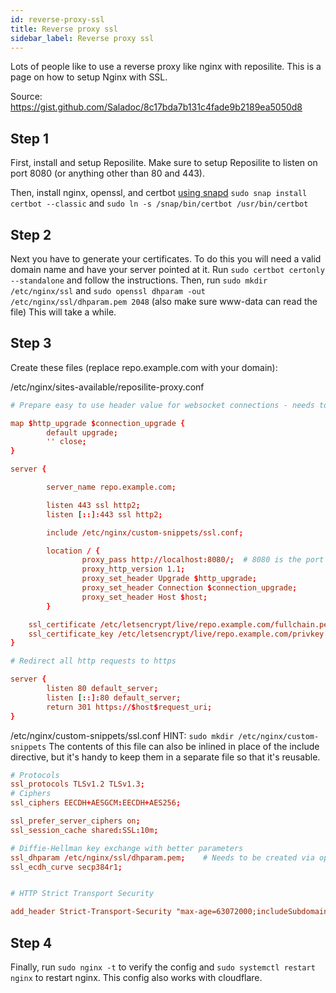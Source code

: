 ```yaml
---
id: reverse-proxy-ssl
title: Reverse proxy ssl
sidebar_label: Reverse proxy ssl
---
```


Lots of people like to use a reverse proxy like nginx with reposilite. This is a page on
how to setup Nginx with SSL.

Source: <https://gist.github.com/Saladoc/8c17bda7b131c4fade9b2189ea5050d8>

## Step 1
First, install and setup Reposilite. Make sure to setup Reposilite to listen on port 8080 (or anything other than 80 and 443).

Then, install nginx, openssl, and certbot [using snapd](https://snapcraft.io/docs/installing-snapd/) `sudo snap install certbot --classic` and `sudo ln -s /snap/bin/certbot /usr/bin/certbot`

## Step 2
Next you have to generate your certificates. To do this you will need a valid domain name and have your server pointed at it. 
Run `sudo certbot certonly --standalone` and follow the instructions.
Then, run `sudo mkdir /etc/nginx/ssl` and `sudo openssl dhparam -out /etc/nginx/ssl/dhparam.pem 2048` (also make sure www-data can read the file) This will take a while.

## Step 3
Create these files (replace repo.example.com with your domain):

/etc/nginx/sites-available/reposilite-proxy.conf
```conf
# Prepare easy to use header value for websocket connections - needs to be outside server block

map $http_upgrade $connection_upgrade {
        default upgrade;
        '' close;
}

server {

        server_name repo.example.com;

        listen 443 ssl http2;
        listen [::]:443 ssl http2;

        include /etc/nginx/custom-snippets/ssl.conf;

        location / {
                proxy_pass http://localhost:8080/;  # 8080 is the port reposilite is running on (change this to your port)
                proxy_http_version 1.1;
                proxy_set_header Upgrade $http_upgrade;
                proxy_set_header Connection $connection_upgrade;
                proxy_set_header Host $host;
        }

    ssl_certificate /etc/letsencrypt/live/repo.example.com/fullchain.pem; # managed by Certbot
    ssl_certificate_key /etc/letsencrypt/live/repo.example.com/privkey.pem; # managed by Certbot
}

# Redirect all http requests to https

server {
        listen 80 default_server;
        listen [::]:80 default_server;
        return 301 https://$host$request_uri;
}
```

/etc/nginx/custom-snippets/ssl.conf
HINT: `sudo mkdir /etc/nginx/custom-snippets` The contents of this file can also be inlined in place of the include directive, but it's handy to keep them in a separate file so that it's reusable. 
```conf
# Protocols
ssl_protocols TLSv1.2 TLSv1.3;
# Ciphers
ssl_ciphers EECDH+AESGCM:EECDH+AES256;

ssl_prefer_server_ciphers on;
ssl_session_cache shared:SSL:10m;

# Diffie-Hellman key exchange with better parameters
ssl_dhparam /etc/nginx/ssl/dhparam.pem;    # Needs to be created via openssl dhparam -out /etc/nginx/ssl/dhparam.pem 2048 
ssl_ecdh_curve secp384r1;


# HTTP Strict Transport Security

add_header Strict-Transport-Security "max-age=63072000;includeSubdomains;";
```

## Step 4
Finally, run `sudo nginx -t` to verify the config and `sudo systemctl restart nginx` to restart nginx.
This config also works with cloudflare.